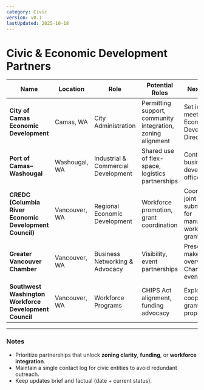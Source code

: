 ```yaml
---
category: Civic
version: v0.1
lastUpdated: 2025-10-18
---
```


# Civic & Economic Development Partners

| Name | Location | Role | Potential Roles | Next Action | Priority |
|------|-----------|------|-----------------|--------------|-----------|
| **City of Camas Economic Development** | Camas, WA | City Administration | Permitting support, community integration, zoning alignment | Set intro meeting with Economic Development Director | 🔴 High |
| **Port of Camas–Washougal** | Washougal, WA | Industrial & Commercial Development | Shared use of flex-space, logistics partnerships | Contact Port business development office | 🔴 High |
| **CREDC (Columbia River Economic Development Council)** | Vancouver, WA | Regional Economic Development | Workforce promotion, grant coordination | Coordinate joint submission for manufacturing workforce grants | 🟠 Medium |
| **Greater Vancouver Chamber** | Vancouver, WA | Business Networking & Advocacy | Visibility, event partnerships | Present makerspace overview at Chamber event | 🟢 Low |
| **Southwest Washington Workforce Development Council** | Vancouver, WA | Workforce Programs | CHIPS Act alignment, funding advocacy | Explore cooperative grant proposals | 🟢 Low |

---

### Notes
- Prioritize partnerships that unlock **zoning clarity**, **funding**, or **workforce integration**.  
- Maintain a single contact log for civic entities to avoid redundant outreach.  
- Keep updates brief and factual (date + current status).  
